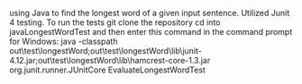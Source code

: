 using Java to find the longest word of a given input sentence.
Utilized Junit 4 testing.
To run the tests git clone the repository cd into javaLongestWordTest
and then enter this command in the command prompt for Windows:
java -classpath  out\test\longestWord;out\test\longestWord\lib\junit-4.12.jar;out\test\longestWord\lib\hamcrest-core-1.3.jar org.junit.runner.JUnitCore EvaluateLongestWordTest
